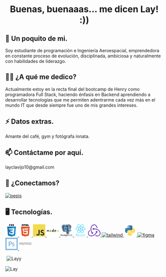 <h1 align="center">Buenas, buenaaas... me dicen Lay! :))</h1>

<h2>🚀 Un poquito de mi.</h2>
<p>Soy estudiante de programación e Ingeniería Aeroespacial, emprendedora en constante proceso de evolución, disciplinada, ambiciosa y naturalmente con habilidades de liderazgo. </p>

<h2> 👩‍💻 ¿A qué me dedico? </h2>
<p>Actualmente estoy en la recta final del bootcamp de Henry como programadora Full Stack, haciendo énfasis en Backend aprendiendo a desarrollar tecnologías que me permiten adentrarme cada vez más en el mundo IT que desde siempre fue uno de mis grandes intereses.
</p>

<h2>⚡ Datos extras.</h2>
<p>Amante del café, gym y fotógrafa innata. </p>

<h2>📫 Contáctame por aquí. </h2>
<p>layclavijo10@gmail.com</p>

<h2>💫 ¿Conectamos?</h2>
<p>
<a href="https://linkedin.com/in/pepis" target="blank"><img align="center" src="https://raw.githubusercontent.com/rahuldkjain/github-profile-readme-generator/master/src/images/icons/Social/linked-in-alt.svg" alt="pepis" height="30" width="40" /></a>
</p>

<h2>🖥 Tecnologías.</h2>
<p align="left"> <a href="https://www.w3schools.com/css/" target="_blank" rel="noreferrer"> <img src="https://raw.githubusercontent.com/devicons/devicon/master/icons/css3/css3-original-wordmark.svg" alt="css3" width="40" height="40"/> </a> <a href="https://www.w3.org/html/" target="_blank" rel="noreferrer"> <img src="https://raw.githubusercontent.com/devicons/devicon/master/icons/html5/html5-original-wordmark.svg" alt="html5" width="40" height="40"/> </a> <a href="https://developer.mozilla.org/en-US/docs/Web/JavaScript" target="_blank" rel="noreferrer"> <img src="https://raw.githubusercontent.com/devicons/devicon/master/icons/javascript/javascript-original.svg" alt="javascript" width="40" height="40"/> </a> <a href="https://nodejs.org" target="_blank" rel="noreferrer"> <img src="https://raw.githubusercontent.com/devicons/devicon/master/icons/nodejs/nodejs-original-wordmark.svg" alt="nodejs" width="40" height="40"/> </a> <a href="https://www.postgresql.org" target="_blank" rel="noreferrer"> <img src="https://raw.githubusercontent.com/devicons/devicon/master/icons/postgresql/postgresql-original-wordmark.svg" alt="postgresql" width="40" height="40"/> </a> <a href="https://reactjs.org/" target="_blank" rel="noreferrer"> <img src="https://raw.githubusercontent.com/devicons/devicon/master/icons/react/react-original-wordmark.svg" alt="react" width="40" height="40"/> </a> <a href="https://redux.js.org" target="_blank" rel="noreferrer"> <img src="https://raw.githubusercontent.com/devicons/devicon/master/icons/redux/redux-original.svg" alt="redux" width="40" height="40"/> </a>  <a href="https://tailwindcss.com/" target="_blank" rel="noreferrer"> <img src="https://www.vectorlogo.zone/logos/tailwindcss/tailwindcss-icon.svg" alt="tailwind" width="40" height="40"/> </a> <a href="https://www.python.org" target="_blank" rel="noreferrer"> <img src="https://raw.githubusercontent.com/devicons/devicon/master/icons/python/python-original.svg" alt="python" width="40" height="40"/> </a> <a href="https://www.figma.com/" target="_blank" rel="noreferrer"> <img src="https://www.vectorlogo.zone/logos/figma/figma-icon.svg" alt="figma" width="40" height="40"/> <a href="https://www.photoshop.com/en" target="_blank" rel="noreferrer"> <img src="https://raw.githubusercontent.com/devicons/devicon/master/icons/photoshop/photoshop-line.svg" alt="photoshop" width="40" height="40"/> </a> <a href="https://expressjs.com" target="_blank" rel="noreferrer"> <img src="https://raw.githubusercontent.com/devicons/devicon/master/icons/express/express-original-wordmark.svg" alt="express" width="40" height="40"/> </a> </p>

<p>&nbsp;<img align="center" src="https://github-readme-stats.vercel.app/api?username=lady&show_icons=true&theme=dark&title_color=828282&text_color=aaaaaa&hide_border=true&locale=en" alt="Layy" /></p>

<p><img align="center" src="https://github-readme-streak-stats.herokuapp.com/?user=lady&theme=dark" alt="Lay" /></p>
  
